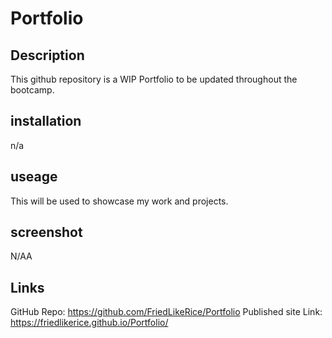 # Portfolio

## Description
This github repository is a WIP Portfolio to be updated throughout the bootcamp.

## installation
n/a

## useage
This will be used to showcase my work and projects.

## screenshot
N/AA

## Links
GitHub Repo: https://github.com/FriedLikeRice/Portfolio
Published site Link: https://friedlikerice.github.io/Portfolio/